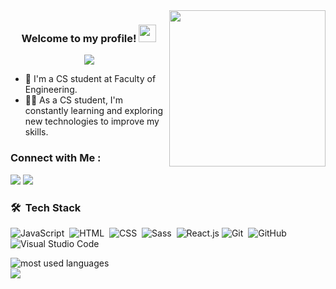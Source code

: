 
<img width="250" align="right" src="https://c.tenor.com/_DOBjnGspYAAAAAM/code-coding.gif">

<h3 align="center">
  Welcome to my profile!
  <img src="https://media.giphy.com/media/hvRJCLFzcasrR4ia7z/giphy.gif" width="28">
</h3>

<!-- Typing SVG by DenverCoder1 - https://github.com/DenverCoder1/readme-typing-svg -->
<p align="center">
  <a href="https://github.com/DenverCoder1/readme-typing-svg"><img src="https://readme-typing-svg.herokuapp.com/?lines=Front-end%20web%20developer;Always%20learning%20new%20things&font=Fira%20Code&center=true&width=440&height=45&color=f75c7e&vCenter=true&size=22"></a>
</p> 

- 🏢 I'm a CS student at Faculty of Engineering.
- 👨‍💻 As a CS student, I'm constantly learning and exploring new technologies to improve my skills.


### Connect with Me :

<a href="https://www.linkedin.com/in/osama-abo-el-ela/" target="_blank"><img src="https://img.shields.io/badge/osama%20 Abo el ela-0077B5?style=for-the-badge&logo=LinkedIn&logoColor=white"/></a>
<a href="https://telegram.me/Osamamohamed1710" target="_blank"><img src="https://img.shields.io/badge/osama%20 Abo el ela-0077B5?style=for-the-badge&logo=Telegram&logoColor=white"/></a>

### 🛠 &nbsp;Tech Stack
![JavaScript](https://img.shields.io/badge/-JavaScript-05122A?style=flat&logo=javascript)&nbsp;
![HTML](https://img.shields.io/badge/-HTML-05122A?style=flat&logo=HTML5)&nbsp;
![CSS](https://img.shields.io/badge/-CSS-05122A?style=flat&logo=CSS3&logoColor=1572B6)&nbsp;
![Sass](https://img.shields.io/badge/-Sass-05122A?style=flat&logo=sass)&nbsp;
![React.js](https://img.shields.io/badge/-React-05122A?style=flat&logo=react)
![Git](https://img.shields.io/badge/-Git-05122A?style=flat&logo=git)&nbsp;
![GitHub](https://img.shields.io/badge/-GitHub-05122A?style=flat&logo=github)&nbsp;
![Visual Studio Code](https://img.shields.io/badge/-Visual%20Studio%20Code-05122A?style=flat&logo=visual-studio-code&logoColor=007ACC)&nbsp;


<img align="left" src="https://github-readme-stats.vercel.app/api/top-langs?username=osama&show_icons=true&locale=en&layout=compact&theme=radical" alt="most used languages" />
<br>
<a href="https://komarev.com/ghpvc/?username=osama&style=for-the-badge">
    <img src="https://komarev.com/ghpvc/?username=osama&style=for-the-badge">
</a>
